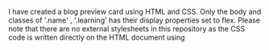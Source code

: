 I have created a blog preview card using HTML and CSS. Only the body and classes of '.name' , '.learning' has their display properties set to flex. Please note that there are no external stylesheets in this repository as the CSS code is written directly on the HTML document using <style> tags inside HTML head. 
